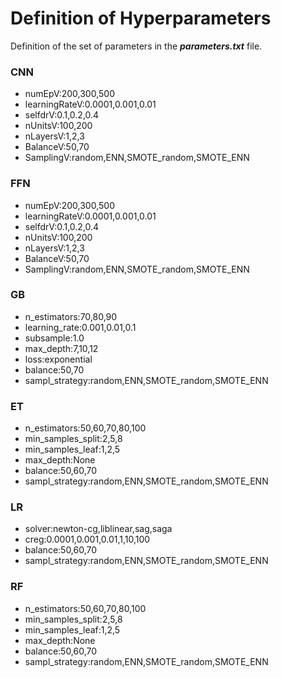 # Definition of Hyperparameters

Definition of the set of parameters in the __*parameters.txt*__ file.

### CNN

  * numEpV:200,300,500
  * learningRateV:0.0001,0.001,0.01
  * selfdrV:0.1,0.2,0.4
  * nUnitsV:100,200
  * nLayersV:1,2,3
  * BalanceV:50,70
  * SamplingV:random,ENN,SMOTE_random,SMOTE_ENN

### FFN
  * numEpV:200,300,500
  * learningRateV:0.0001,0.001,0.01
  * selfdrV:0.1,0.2,0.4
  * nUnitsV:100,200
  * nLayersV:1,2,3
  * BalanceV:50,70
  * SamplingV:random,ENN,SMOTE_random,SMOTE_ENN

### GB
  * n_estimators:70,80,90
  * learning_rate:0.001,0.01,0.1
  * subsample:1.0
  * max_depth:7,10,12
  * loss:exponential
  * balance:50,70
  * sampl_strategy:random,ENN,SMOTE_random,SMOTE_ENN

### ET
  * n_estimators:50,60,70,80,100
  * min_samples_split:2,5,8
  * min_samples_leaf:1,2,5
  * max_depth:None
  * balance:50,60,70
  * sampl_strategy:random,ENN,SMOTE_random,SMOTE_ENN

### LR
  * solver:newton-cg,liblinear,sag,saga
  * creg:0.0001,0.001,0.01,1,10,100
  * balance:50,60,70
  * sampl_strategy:random,ENN,SMOTE_random,SMOTE_ENN

### RF
  * n_estimators:50,60,70,80,100
  * min_samples_split:2,5,8
  * min_samples_leaf:1,2,5
  * max_depth:None
  * balance:50,60,70
  * sampl_strategy:random,ENN,SMOTE_random,SMOTE_ENN
